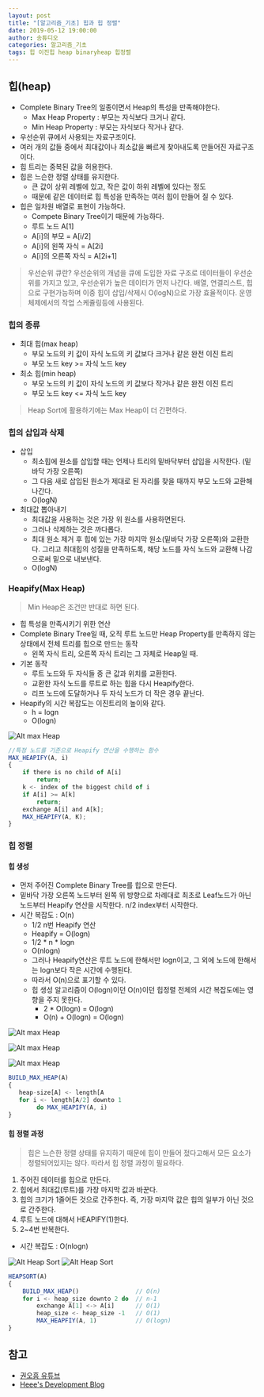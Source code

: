 ```yaml
---
layout: post
title: "[알고리즘_기초] 힙과 힙 정렬"
date: 2019-05-12 19:00:00
author: 송튜디오
categories: 알고리즘_기초
tags: 힙 이진힙 heap binaryheap 힙정렬
---
```


## 힙(heap)

- Complete Binary Tree의 일종이면서 Heap의 특성을 만족해야한다.
  - Max Heap Property : 부모는 자식보다 크거나 같다.
  - Min Heap Property : 부모는 자식보다 작거나 같다.
- 우선순위 큐에서 사용되는 자료구조이다.
- 여러 개의 값들 중에서 최대값이나 최소값을 빠르게 찾아내도록 만들어진 자료구조이다.
- 힙 트리는 중복된 값을 허용한다.
- 힙은 느슨한 정렬 상태를 유지한다.
  - 큰 값이 상위 레벨에 있고, 작은 값이 하위 레벨에 있다는 정도
  - 때문에 같은 데이터로 힙 특성을 만족하는 여러 힙이 만들어 질 수 있다.
- 힙은 일차원 배열로 표현이 가능하다.
  - Compete Binary Tree이기 때문에 가능하다.
  - 루트 노드 A[1]
  - A[i]의 부모 = A[i/2]
  - A[i]의 왼쪽 자식 = A[2i]
  - A[i]의 오른쪽 자식 = A[2i+1]

> 우선순위 큐란?
> 우선순위의 개념을 큐에 도입한 자료 구조로 데이터들이 우선순위를 가지고 있고, 우선순위가 높은 데이터가 먼저 나간다.
> 배열, 연결리스트, 힙으로 구현가능하며 이중 힙이 삽입/삭제시 O(logN)으로 가장 효율적이다.
> 운영 체제에서의 작업 스케쥴링등에 사용된다.

### 힙의 종류

- 최대 힙(max heap)
  - 부모 노드의 키 값이 자식 노드의 키 값보다 크거나 같은 완전 이진 트리
  - 부모 노드 key >= 자식 노드 key
- 최소 힙(min heap)
  - 부모 노드의 키 값이 자식 노드의 키 값보다 작거나 같은 완전 이진 트리
  - 부모 노드 key <= 자식 노드 key

> Heap Sort에 활용하기에는 Max Heap이 더 간편하다.

### 힙의 삽입과 삭제

- 삽입
  - 최소힙에 원소를 삽입할 때는 언제나 트리의 밑바닥부터 삽입을 시작한다. (밑바닥 가장 오른쪽)
  - 그 다음 새로 삽입된 원소가 제대로 된 자리를 찾을 때까지 부모 노드와 교환해 나간다.
  - O(logN)
- 최대값 뽑아내기
  - 최대값을 사용하는 것은 가장 위 원소를 사용하면된다.
  - 그러나 삭제하는 것은 까다롭다.
  - 최대 원소 제거 후 힙에 있는 가장 마지막 원소(밑바닥 가장 오른쪽)와 교환한다. 그리고 최대힙의 성질을 만족하도록, 해당 노드를 자식 노드와 교환해 나감으로써 밑으로 내보낸다.
  - O(logN)

### Heapify(Max Heap)

> Min Heap은 조건만 반대로 하면 된다.

- 힙 특성을 만족시키기 위한 연산
- Complete Binary Tree일 때, 오직 루트 노드만 Heap Property를 만족하지 않는 상태에서 전체 트리를 힙으로 만드는 동작
  - 왼쪽 자식 트리, 오른쪽 자식 트리는 그 자체로 Heap일 때.
- 기본 동작
  - 루트 노드와 두 자식들 중 큰 값과 위치를 교환한다.
  - 교환한 자식 노드를 루트로 하는 힙을 다시 Heapify한다.
  - 리프 노드에 도달하거나 두 자식 노드가 더 작은 경우 끝난다.
- Heapify의 시간 복잡도는 이진트리의 높이와 같다.
  - h = logn
  - O(logn)

![Alt max Heap](/assets/img/2019-05-12-binaryheap/heapify.png)

```js
//특정 노드를 기준으로 Heapify 연산을 수행하는 함수
MAX_HEAPIFY(A, i)
{
    if there is no child of A[i]
        return;
    k <- index of the biggest child of i
    if A[i] >= A[k]
        return;
    exchange A[i] and A[k];
    MAX_HEAPIFY(A, K);
}
```

### 힙 정렬

#### 힙 생성

- 먼저 주어진 Complete Binary Tree를 힙으로 만든다.
- 밑바닥 가장 오른쪽 노드부터 왼쪽 위 방향으로 차례대로 최초로 Leaf노드가 아닌 노드부터 Heapify 연산을 시작한다. n/2 index부터 시작한다.
- 시간 복잡도 : O(n)
  - 1/2 n번 Heapify 연산
  - Heapify = O(logn)
  - 1/2 \* n \* logn
  - O(nlogn)
  - 그러나 Heapify연산은 루트 노드에 한해서만 logn이고, 그 외에 노드에 한해서는 logn보다 작은 시간에 수행된다.
  - 따라서 O(n)으로 표기할 수 있다.
  - 힙 생성 알고리즘이 O(logn)이던 O(n)이던 힙정렬 전체의 시간 복잡도에는 영향을 주지 못한다.
    - 2 \* O(logn) = O(logn)
    - O(n) + O(logn) = O(logn)

![Alt max Heap](/assets/img/2019-05-12-binaryheap/makeheap.png)

![Alt max Heap](/assets/img/2019-05-12-binaryheap/makeheap2.png)

![Alt max Heap](/assets/img/2019-05-12-binaryheap/makeheap3.png)

```js
BUILD_MAX_HEAP(A)
{
   heap-size[A] <- length[A
   for i <- length[A/2] downto 1
        do MAX_HEAPIFY(A, i)
}
```

#### 힙 정렬 과정

> 힙은 느슨한 정렬 상태를 유지하기 때문에 힙이 만들어 젔다고해서 모든 요소가 정렬되어있지는 않다. 따라서 힙 정렬 과정이 필요하다.

1. 주어진 데이터를 힙으로 만든다.
2. 힙에서 최대값(루트)를 가장 마지막 값과 바꾼다.
3. 힙의 크기가 1줄어든 것으로 간주한다. 즉, 가장 마지막 값은 힙의 일부가 아닌 것으로 간주한다.
4. 루트 노드에 대해서 HEAPIFY(1)한다.
5. 2~4번 반복한다.

- 시간 복잡도 : O(nlogn)

![Alt Heap Sort](/assets/img/2019-05-12-binaryheap/heapsort.png)
![Alt Heap Sort](/assets/img/2019-05-12-binaryheap/heapsort2.png)

```js
HEAPSORT(A)
{
    BUILD_MAX_HEAP()                // O(n)
    for i <- heap_size downto 2 do  // n-1
        exchange A[1] <-> A[i]      // O(1)
        heap_size <- heap_size -1   // O(1)
        MAX_HEAPFIY(A, 1)           // O(logn)
}
```

## 참고

- [권오흠 유튜브](https://www.youtube.com/watch?v=ihyg2OR8IR0&list=PL52K_8WQO5oUuH06MLOrah4h05TZ4n38l&index=13&t=0s)
- [Heee's Development Blog](https://gmlwjd9405.github.io/)
